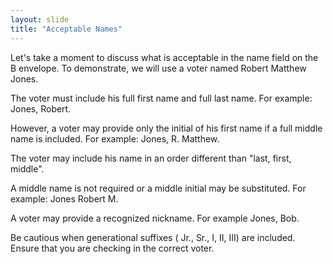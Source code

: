 ```yaml
---
layout: slide
title: "Acceptable Names"
---
```

Let's take a moment to discuss what is acceptable in the name field on the B envelope.  To demonstrate, we will use a voter named Robert Matthew Jones. 
 
The voter must include his full first name and full last name.  For example: Jones, Robert.
  
However, a voter may provide only the initial of his first name if a full middle name is included. For example:   Jones, R. Matthew.

The voter may include his name in an order different than "last, first, middle".

A middle name is not required or a middle initial may be substituted. For example:  Jones Robert M.

A voter may provide a recognized nickname.  For example Jones, Bob.

Be cautious when generational suffixes ( Jr., Sr., I, II, III) are included.  Ensure that you are checking in the correct voter.

